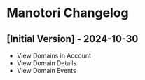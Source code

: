 # Manotori Changelog

## [Initial Version] - 2024-10-30

- View Domains in Account
- View Domain Details
- View Domain Events